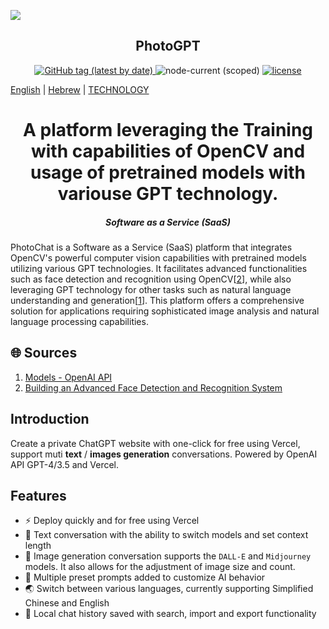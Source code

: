 <!-- <center><h2>Photo Chat H2</h2></center>
<center><h3>Photo Chat H3</h3></center>
<center><h4>Photo Chat H4</h4></center>
<center><h5>Photo Chat H5</h5></center>
<center><h6>Photo Chat H5</h6></center>
 -->

 ![](assets/preview.png)

<h2 align="center">PhotoGPT</h2>

<p align="center">
  <a href="https://github.com/GPTGenius/chatgpt-vercel/tags">
    <img alt="GitHub tag (latest by date)" src="https://img.shields.io/github/v/release/GPTGenius/chatgpt-vercel">
  </a>
  <img alt="node-current (scoped)" src="https://img.shields.io/node/v/replicate-fetch">
  <a href="https://github.com/GPTGenius/chatgpt-vercel/blob/main/LICENSE">
    <img alt="license" src="https://img.shields.io/github/license/GPTGenius/chatgpt-vercel">
  </a>
</p>

[English](./README.md) | [Hebrew](./Hebrew.md) | [TECHNOLOGY](./TECHNICAL.md)

<div style="text-align: center;">
<h1> A platform leveraging the Training with capabilities of OpenCV and usage of pretrained models with variouse GPT technology. </h1> 


<h5> Software as a Service (SaaS)</h5>
</div>

PhotoChat is a Software as a Service (SaaS) platform that integrates OpenCV's powerful computer vision capabilities with pretrained models utilizing various GPT technologies. 
It facilitates advanced functionalities such as face detection and recognition using OpenCV[[2](https://www.linkedin.com/pulse/building-advanced-face-detection-recognition-system-beoec)], 
while also leveraging GPT technology for other tasks such as natural language understanding and generation[[1](https://platform.openai.com/docs/models)]. 
This platform offers a comprehensive solution for applications requiring sophisticated image analysis and natural language processing capabilities.

## 🌐 Sources
1. [Models - OpenAI API](https://platform.openai.com/docs/models)
2. [Building an Advanced Face Detection and Recognition System](https://www.linkedin.com/pulse/building-advanced-face-detection-recognition-system-beoec)

## Introduction
Create a private ChatGPT website with one-click for free using Vercel, support muti **text** / **images generation** conversations. Powered by OpenAI API GPT-4/3.5 and Vercel.

## Features
- ⚡ Deploy quickly and for free using Vercel
- 💬 Text conversation with the ability to switch models and set context length
- 🎨 Image generation conversation supports the `DALL-E` and `Midjourney` models. It also allows for the adjustment of image size and count.
- 🌈 Multiple preset prompts added to customize AI behavior
- 🌏 Switch between various languages, currently supporting Simplified Chinese and English
- 💭 Local chat history saved with search, import and export functionality

